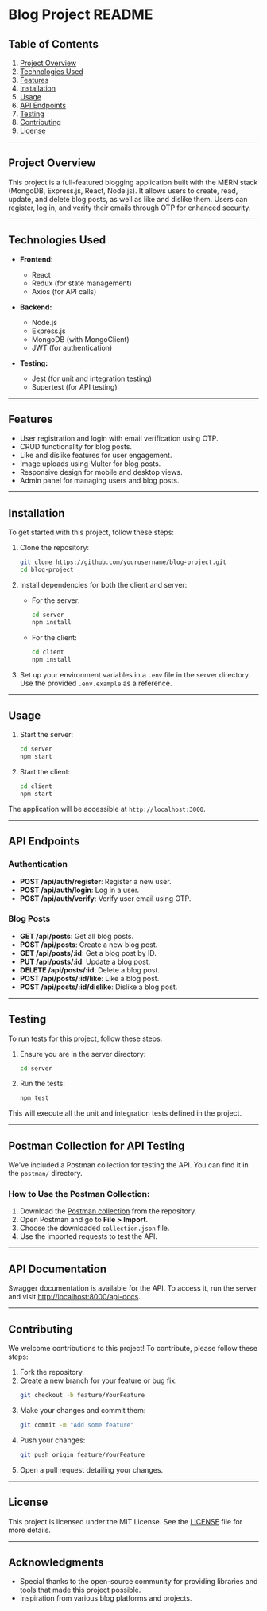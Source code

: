 # Blog Project README

## Table of Contents

1. [Project Overview](#project-overview)
2. [Technologies Used](#technologies-used)
3. [Features](#features)
4. [Installation](#installation)
5. [Usage](#usage)
6. [API Endpoints](#api-endpoints)
7. [Testing](#testing)
8. [Contributing](#contributing)
9. [License](#license)

---

## Project Overview

This project is a full-featured blogging application built with the MERN stack (MongoDB, Express.js, React, Node.js). It allows users to create, read, update, and delete blog posts, as well as like and dislike them. Users can register, log in, and verify their emails through OTP for enhanced security.

---

## Technologies Used

- **Frontend:**
  - React
  - Redux (for state management)
  - Axios (for API calls)

- **Backend:**
  - Node.js
  - Express.js
  - MongoDB (with MongoClient)
  - JWT (for authentication)

- **Testing:**
  - Jest (for unit and integration testing)
  - Supertest (for API testing)

---

## Features

- User registration and login with email verification using OTP.
- CRUD functionality for blog posts.
- Like and dislike features for user engagement.
- Image uploads using Multer for blog posts.
- Responsive design for mobile and desktop views.
- Admin panel for managing users and blog posts.

---

## Installation

To get started with this project, follow these steps:

1. Clone the repository:
    ```bash
    git clone https://github.com/yourusername/blog-project.git
    cd blog-project
    ```

2. Install dependencies for both the client and server:

    - For the server:
      ```bash
      cd server
      npm install
      ```

    - For the client:
      ```bash
      cd client
      npm install
      ```

3. Set up your environment variables in a `.env` file in the server directory. Use the provided `.env.example` as a reference.

---

## Usage

1. Start the server:
    ```bash
    cd server
    npm start
    ```

2. Start the client:
    ```bash
    cd client
    npm start
    ```

The application will be accessible at `http://localhost:3000`.

---

## API Endpoints

### Authentication

- **POST /api/auth/register**: Register a new user.
- **POST /api/auth/login**: Log in a user.
- **POST /api/auth/verify**: Verify user email using OTP.

### Blog Posts

- **GET /api/posts**: Get all blog posts.
- **POST /api/posts**: Create a new blog post.
- **GET /api/posts/:id**: Get a blog post by ID.
- **PUT /api/posts/:id**: Update a blog post.
- **DELETE /api/posts/:id**: Delete a blog post.
- **POST /api/posts/:id/like**: Like a blog post.
- **POST /api/posts/:id/dislike**: Dislike a blog post.

---

## Testing

To run tests for this project, follow these steps:

1. Ensure you are in the server directory:
    ```bash
    cd server
    ```

2. Run the tests:
    ```bash
    npm test
    ```

This will execute all the unit and integration tests defined in the project.

---

## Postman Collection for API Testing

We've included a Postman collection for testing the API. You can find it in the `postman/` directory.

### How to Use the Postman Collection:

1. Download the [Postman collection](postman/collection.json) from the repository.
2. Open Postman and go to **File > Import**.
3. Choose the downloaded `collection.json` file.
4. Use the imported requests to test the API.

---

## API Documentation

Swagger documentation is available for the API. To access it, run the server and visit [http://localhost:8000/api-docs](http://localhost:8000/api-docs).

---

## Contributing

We welcome contributions to this project! To contribute, please follow these steps:

1. Fork the repository.
2. Create a new branch for your feature or bug fix:
    ```bash
    git checkout -b feature/YourFeature
    ```
3. Make your changes and commit them:
    ```bash
    git commit -m "Add some feature"
    ```
4. Push your changes:
    ```bash
    git push origin feature/YourFeature
    ```
5. Open a pull request detailing your changes.

---

## License

This project is licensed under the MIT License. See the [LICENSE](LICENSE) file for more details.

---

## Acknowledgments

- Special thanks to the open-source community for providing libraries and tools that made this project possible.
- Inspiration from various blog platforms and projects.

